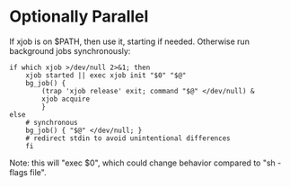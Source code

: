 Optionally Parallel
====

If xjob is on $PATH, then use it, starting if needed.  Otherwise run background jobs synchronously:

    if which xjob >/dev/null 2>&1; then
        xjob started || exec xjob init "$0" "$@"
        bg_job() {
            (trap 'xjob release' exit; command "$@" </dev/null) &
            xjob acquire
            }
    else
        # synchronous
        bg_job() { "$@" </dev/null; }
        # redirect stdin to avoid unintentional differences
        fi

Note: this will "exec $0", which could change behavior compared to "sh -flags file".
